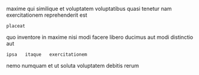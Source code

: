 <!--
title: Centralized grid-enabled internet solution
author: Meaghan
date: 2014-12-03-1105
link: 2014-12-03-1105-centralized-grid-enabled-internet-solution
tags: [HTML5,Windows]
-->

maxime qui similique et  voluptatem voluptatibus 
quasi  tenetur   nam exercitationem reprehenderit
 est 
 	placeat  
quo inventore  in maxime  nisi
modi facere    libero ducimus  aut
modi distinctio aut
 	ipsa   itaque   exercitationem
nemo numquam et
 ut soluta  voluptatem  debitis rerum